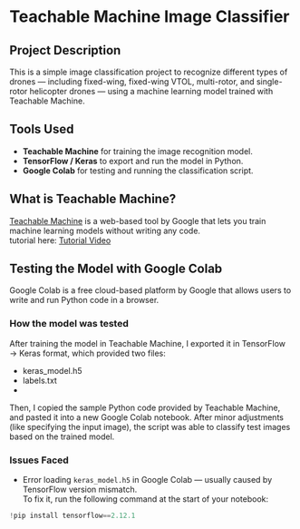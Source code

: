 # Teachable Machine Image Classifier

## Project Description  
This is a simple image classification project to recognize different types of drones — including fixed-wing, fixed-wing VTOL, multi-rotor, and single-rotor helicopter drones — using a machine learning model trained with Teachable Machine.

## Tools Used  
- **Teachable Machine** for training the image recognition model.  
- **TensorFlow / Keras** to export and run the model in Python.  
- **Google Colab** for testing and running the classification script.

##  What is Teachable Machine?  
[Teachable Machine](https://teachablemachine.withgoogle.com/) is a web-based tool by Google that lets you train machine learning models without writing any code.  
tutorial here: [Tutorial Video](https://www.youtube.com/watch?v=kPzEzrc5TcI)

## Testing the Model with Google Colab
Google Colab is a free cloud-based platform by Google that allows users to write and run Python code in a browser.

### How the model was tested
After training the model in Teachable Machine, I exported it in TensorFlow → Keras format, which provided two files:
- keras_model.h5
- labels.txt
- 
Then, I copied the sample Python code provided by Teachable Machine, and pasted it into a new Google Colab notebook.
After minor adjustments (like specifying the input image), the script was able to classify test images based on the trained model.

### Issues Faced  
- Error loading `keras_model.h5` in Google Colab — usually caused by TensorFlow version mismatch.  
  To fix it, run the following command at the start of your notebook:

```python
!pip install tensorflow==2.12.1


